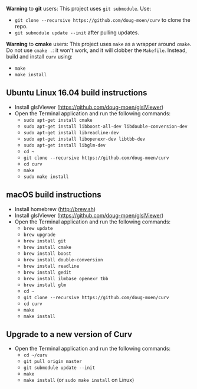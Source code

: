 **Warning** to **git** users:
This project uses `git submodule`. Use:
* `git clone --recursive https://github.com/doug-moen/curv` to clone the repo.
* `git submodule update --init` after pulling updates.

**Warning** to **cmake** users:
This project uses `make` as a wrapper around `cmake`.
Do not use `cmake .`: it won't work, and it will clobber the `Makefile`.
Instead, build and install `curv` using:
* `make`
* `make install`

## Ubuntu Linux 16.04 build instructions
* Install glslViewer (https://github.com/doug-moen/glslViewer)
* Open the Terminal application and run the following commands:
  * `sudo apt-get install cmake`
  * `sudo apt-get install libboost-all-dev libdouble-conversion-dev`
  * `sudo apt-get install libreadline-dev`
  * `sudo apt-get install libopenexr-dev libtbb-dev`
  * `sudo apt-get install libglm-dev`
  * `cd ~`
  * `git clone --recursive https://github.com/doug-moen/curv`
  * `cd curv`
  * `make`
  * `sudo make install`

## macOS build instructions
* Install homebrew (http://brew.sh)
* Install glslViewer (https://github.com/doug-moen/glslViewer)
* Open the Terminal application and run the following commands:
  * `brew update`
  * `brew upgrade`
  * `brew install git`
  * `brew install cmake`
  * `brew install boost`
  * `brew install double-conversion`
  * `brew install readline`
  * `brew install gedit`
  * `brew install ilmbase openexr tbb`
  * `brew install glm`
  * `cd ~`
  * `git clone --recursive https://github.com/doug-moen/curv`
  * `cd curv`
  * `make`
  * `make install`

## Upgrade to a new version of Curv
* Open the Terminal application and run the following commands:
  * `cd ~/curv`
  * `git pull origin master`
  * `git submodule update --init`
  * `make`
  * `make install` (or `sudo make install` on Linux)
